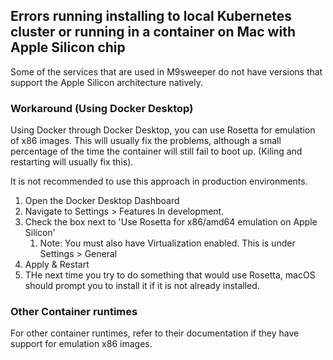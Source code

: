 ## Errors running installing to local Kubernetes cluster or running in a container on Mac with Apple Silicon chip
Some of the services that are used in M9sweeper do not have versions that support the Apple Silicon architecture natively.

### Workaround (Using Docker Desktop)
Using Docker through Docker Desktop, you can use Rosetta for emulation of x86 images.
This will usually fix the problems, although a small percentage of the time the container will still fail to boot up. (Kiling and restarting will usually fix this).

It is not recommended to use this approach in production environments.

1. Open the Docker Desktop Dashboard
2. Navigate to Settings > Features In development.
3. Check the box next to 'Use Rosetta for x86/amd64 emulation on Apple Silicon'
   1. Note: You must also have Virtualization enabled. This is under Settings > General
4. Apply & Restart
5. THe next time you try to do something that would use Rosetta, macOS should prompt you to install it if it is not already installed.

### Other Container runtimes
For other container runtimes, refer to their documentation if they have support for emulation x86 images.





